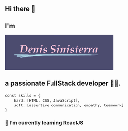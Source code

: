 ## Hi there 👋 

## I'm

<img src="./DS.png" alt="Denis Sinisterra" width="70%" style="opacity: 0.7;">

## a passionate FullStack developer 👨‍💻.

```
const skills = {
    hard: [HTML, CSS, JavaScript],
    soft: [assertive communication, empathy, teamwork]
}
```


### 🌱 I’m currently learning ReactJS

